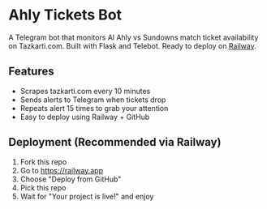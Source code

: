 
# Ahly Tickets Bot

A Telegram bot that monitors Al Ahly vs Sundowns match ticket availability on Tazkarti.com.
Built with Flask and Telebot. Ready to deploy on [Railway](https://railway.app).

## Features
- Scrapes tazkarti.com every 10 minutes
- Sends alerts to Telegram when tickets drop
- Repeats alert 15 times to grab your attention
- Easy to deploy using Railway + GitHub

## Deployment (Recommended via Railway)
1. Fork this repo
2. Go to https://railway.app
3. Choose "Deploy from GitHub"
4. Pick this repo
5. Wait for "Your project is live!" and enjoy
